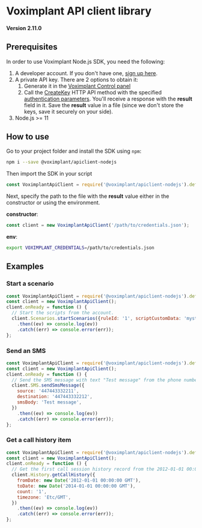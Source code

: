 # Voximplant API client library

#### Version 2.11.0

## Prerequisites

In order to use Voximplant Node.js SDK, you need the following:

1. A developer account. If you don't have one, [sign up here](https://voximplant.com/sign-up/).
1. A private API key. There are 2 options to obtain it:
    1. Generate it in the [Voximplant Control panel](https://manage.voximplant.com/settings/service_accounts)
    1. Call the [CreateKey](https://voximplant.com/docs/references/httpapi/managing_role_system#createkey) HTTP API
       method with the
       specified [authentication parameters](https://voximplant.com/docs/references/httpapi/auth_parameters). You'll
       receive a response with the **result** field in it. Save the **result** value in a file (since we don't store the
       keys, save it securely on your side).
1. Node.js >= 11

## How to use

Go to your project folder and install the SDK using `npm`:

```bash
npm i --save @voximplant/apiclient-nodejs
```

Then import the SDK in your script

```js
const VoximplantApiClient = require('@voximplant/apiclient-nodejs').default;
```

Next, specify the path to the file with the **result** value either in the constructor or using the environment.

**constructor**:

```js
const client = new VoximplantApiClient('/path/to/credentials.json');
```

**env**:

```bash
export VOXIMPLANT_CREDENTIALS=/path/to/credentials.json
```

## Examples

### Start a scenario

```js
const VoximplantApiClient = require('@voximplant/apiclient-nodejs').default;
const client = new VoximplantApiClient();
client.onReady = function () {
  // Start the scripts from the account.
  client.Scenarios.startScenarios({ruleId: '1', scriptCustomData: 'mystr'})
    .then((ev) => console.log(ev))
    .catch((err) => console.error(err));
};
```

### Send an SMS

```js
const VoximplantApiClient = require('@voximplant/apiclient-nodejs').default;
const client = new VoximplantApiClient();
client.onReady = function () {
  // Send the SMS message with text "Test message" from the phone number 447443332211 to the phone number 447443332212.
  client.SMS.sendSmsMessage({
    source: '447443332211',
    destination: '447443332212',
    smsBody: 'Test message',
  })
    .then((ev) => console.log(ev))
    .catch((err) => console.error(err));
};
```

### Get a call history item

```js
const VoximplantApiClient = require('@voximplant/apiclient-nodejs').default;
const client = new VoximplantApiClient();
client.onReady = function () {
  // Get the first call session history record from the 2012-01-01 00:00:00 UTC to the 2014-01-01 00:00:00 UTC
  client.History.getCallHistory({
    fromDate: new Date('2012-01-01 00:00:00 GMT'),
    toDate: new Date('2014-01-01 00:00:00 GMT'),
    count: '1',
    timezone: 'Etc/GMT',
  })
    .then((ev) => console.log(ev))
    .catch((err) => console.error(err));
};
```
